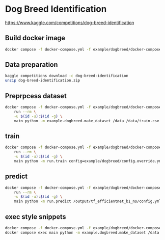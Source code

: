 # Dog Breed Identification
https://www.kaggle.com/competitions/dog-breed-identification


## Build docker image
```bash
docker compose -f docker-compose.yml -f example/dogbreed/docker-compose.override.yml build
```

## Data preparation
```bash
kaggle competitions download -c dog-breed-identification
unzip dog-breed-identification.zip
```
## Preprpcess dataset
```bash
docker compose -f docker-compose.yml -f example/dogbreed/docker-compose.override.yml \
    run --rm \
    -u $(id -u):$(id -g) \
    main python -m example.dogbreed.make_dataset /data /data/train.csv
```
## train
```bash
docker compose -f docker-compose.yml -f example/dogbreed/docker-compose.override.yml \
    run --rm \
    -u $(id -u):$(id -g) \
    main python -m run.train config=example/dogbreed/config.override.yml
```

## predict
```bash
docker compose -f docker-compose.yml -f example/dogbreed/docker-compose.override.yml \
    run --rm \
    -u $(id -u):$(id -g) \
    main python -m run.predict /output/tf_efficientnet_b1_ns/config.yml /output/tf_efficientnet_b1_ns/ckpt/last.ckpt /output/preds.csv /data/test/*.jpg
```

## exec style snippets
```bash
docker compose -f docker-compose.yml -f example/dogbreed/docker-compose.override.yml up -d
docker compose exec main python -m example.dogbreed.make_dataset /data
```
